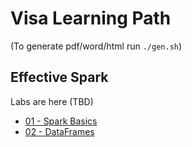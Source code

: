 # Visa Learning Path

(To generate pdf/word/html run `./gen.sh`)

## Effective Spark

Labs are here (TBD)

- [01 - Spark Basics](01-Spark-Basics.md)
- [02 - DataFrames](02-Spark-DataFrames.md)
